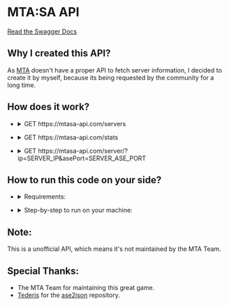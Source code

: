 # MTA:SA API

[Read the Swagger Docs](https://app.swaggerhub.com/apis-docs/brenodanyel/mtasa-api/1.0.0-oas3)

## Why I created this API?

As [MTA](https://mtasa.com) doesn't have a proper API to fetch server information, I decided to create it by myself, because its being requested by the community for a long time.

## How does it work?

- <details>
  <summary>GET https://mtasa-api.com/servers</summary>

  - How it works behind the scenes?

    - We make a GET request to https://master.mtasa.com/ase/mta/.
    - We parse the response.
    - We return the parsed data.
  - Note: On our side the result is only updated every 2 minutes, but I have no idea how long it takes to update on MTA side.

  - Expected result:

    ```js
    [
        {
            "ip": string,
            "port": number,
            "playerCount": number,
            "playerSlots": number,
            "name": string,
            "version": string,
            "passworded": boolean,
            "httpPort": number
        },
        ...
    ]
    ```
</details>

- <details>
  <summary>GET https://mtasa-api.com/stats</summary>

  - How it works behind the scenes?

    - We make a GET request to https://master.mtasa.com/ase/mta/.
    - We parse the response.
    - We return the parsed data.
  - Note: the result is only updated once every minute.

  - Expected result:

    ```js
    {
        "playerCount": number,
        "servers": number,
    }
    ```
</details>

- <details>
  <summary>GET https://mtasa-api.com/server/?ip=SERVER_IP&asePort=SERVER_ASE_PORT</summary>

  - How it works behind the scenes?

    - We send a packet to the server using [dgram](https://nodejs.org/api/dgram.html).
    - We parse the response.
    - We return the parsed data.
  - Note: the result is only updated once every minute.

  - Note: the `asePort` value is equal `the connection port (default 22003) + 123` (default 22126)

  - Expected result:

    ```js
    {
        "game": string,
        "port": number,
        "name": string,
        "gameType" string,
        "mapName": string,
        "version": string,
        "passworded": boolean,
        "playerCount": number,
        "playerSlots": number,
        "players": [
            {
                "name": string,
                "ping": number
            },
            ...
        ]
    }
    ```
</details>

## How to run this code on your side?
- <details>
  <summary>Requirements:</summary>

  - [Node.JS](https://nodejs.org/en/)
</details>

- <details>
  <summary>Step-by-step to run on your machine:</summary>

  - Clone the project
  - Rename `.env.example` -> `.env`
  - Open the terminal in root folder
  - Run the following commands:
    1. `npm install`
    2. `npm run dev`
  - Navigate to http://localhost:3000/stats
</details>

## Note:
This is a unofficial API, which means it's not maintained by the MTA Team.

## Special Thanks:
  - The MTA Team for maintaining this great game.
  - [Tederis](https://github.com/tederis) for the [ase2json](https://github.com/tederis/ase2json) repository.
